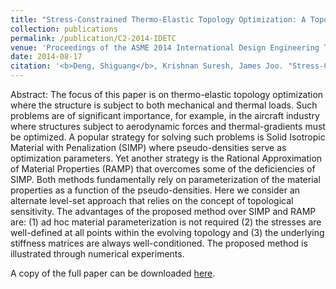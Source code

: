 ```yaml
---
title: "Stress-Constrained Thermo-Elastic Topology Optimization: A Topological Sensitivity Approach"
collection: publications
permalink: /publication/C2-2014-IDETC
venue: 'Proceedings of the ASME 2014 International Design Engineering Technical Conferences and Computers and Information in Engineering Conference. Volume 1A: 34th Computers and Information in Engineering Conference'
date: 2014-08-17
citation: '<b>Deng, Shiguang</b>, Krishnan Suresh, James Joo. "Stress-Constrained Thermo-Elastic Topology Optimization: A Topological Sensitivity Approach." <i>Proceedings of the ASME 2014 International Design Engineering Technical Conferences and Computers and Information in Engineering Conference. Volume 1A: 34th Computers and Information in Engineering Conference.</i> Buffalo, New York, USA. August 17–20, 2014.' 
---
```

Abstract: The focus of this paper is on thermo-elastic topology optimization where the structure is subject to both mechanical and thermal loads. Such problems are of significant importance, for example, in the aircraft industry where structures subject to aerodynamic forces and thermal-gradients must be optimized.
A popular strategy for solving such problems is Solid Isotropic Material with Penalization (SIMP) where pseudo-densities serve as optimization parameters. Yet another strategy is the Rational Approximation of Material Properties (RAMP) that overcomes some of the deficiencies of SIMP. Both methods fundamentally rely on parameterization of the material properties as a function of the pseudo-densities.
Here we consider an alternate level-set approach that relies on the concept of topological sensitivity. The advantages of the proposed method over SIMP and RAMP are: (1) ad hoc material parameterization is not required (2) the stresses are well-defined at all points within the evolving topology and (3) the underlying stiffness matrices are always well-conditioned. The proposed method is illustrated through numerical experiments.

A copy of the full paper can be downloaded [here](/files/C2-2014-IDETC.pdf).
